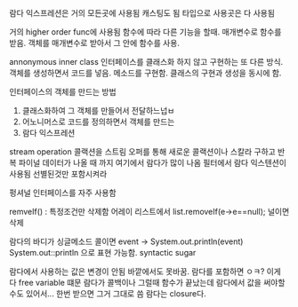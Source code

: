 람다 익스프레션은 거의 모든곳에 사용됨
캐스팅도 됨
타입으로 사용곳은 다 사용됨

거의 higher order func에 사용됨
함수에 따라 다른 기능을 할때. 매개변수로 함수를 받음. 객체를 매개변수로 받아서 그 안에 함수를 사용.

annonymous inner class
인터페이스를 클래스화 하지 않고 구현하는 또 다른 방식.
객체를 생성하면서 코드를 넣음. 메소드를 구현함. 클래스의 구현과 생성을 동시에 함.

인터페이스의 객체를 만드는 방법

1. 클래스화하여 그 객체를 만들어서 전달하느넙ㅂ
2. 어노니머스로 코드를 정의하면서 객체를 만드는
3. 람다 익스프레션

stream operation
콜랙션을 스트림 오퍼를 통해 새로운 콜랙션이나 스칼라 구하고 반복
파이널 데이터가 나올 때 까지
여기에서 람다가 많이 나옴
필터에서 람다 익스텐션이 사용됨 선별된것만 포함시켜라

펑셔널 인터페이스를 자주 사용함

remveIf() : 특정조건만 삭제함 어레이 리스트에서
list.removeIf(e->e==null); 널이면 삭제

람다의 바디가 싱글메소드 콜이면
event -> System.out.println(event)
System.out::println 으로 표현 가능함. syntactic sugar

람다에서 사용하는 값은 변경이 안됨 바깥에서도 못바꿈. 람다를 포함하면 ㅇㅋ? 이게 다 free variable 떄문
람다가 콜백이나 그럴때 함수가 끝났는데 람다에서 값을 써야할 수도 있어서... 한번 받으면 그거 그대로 씀
람다는 closure다.
